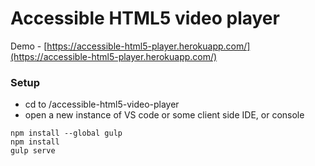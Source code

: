 # Accessible HTML5 video player
Demo - [https://accessible-html5-player.herokuapp.com/](https://accessible-html5-player.herokuapp.com/)

### Setup
* cd to /accessible-html5-video-player
* open a new instance of VS code or some client side IDE, or console

```
npm install --global gulp
npm install
gulp serve
```
